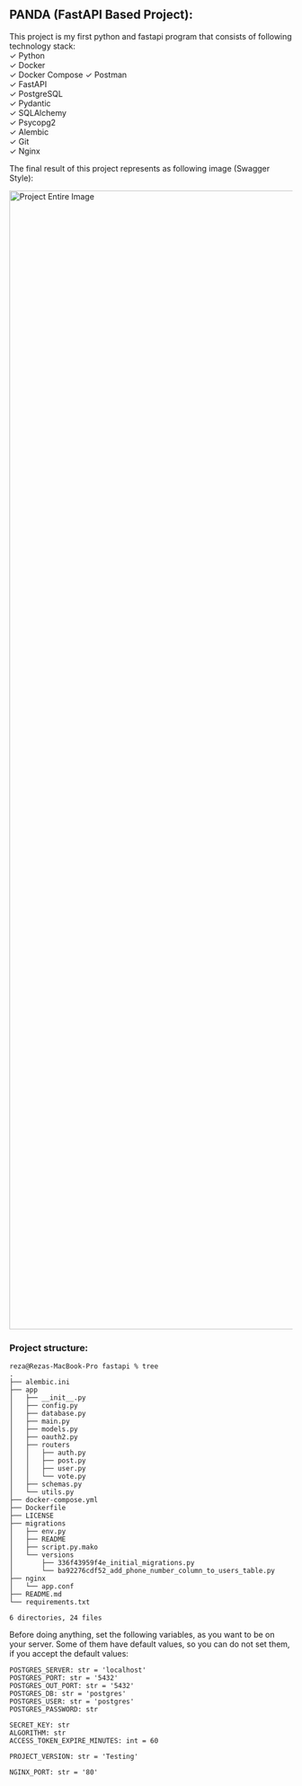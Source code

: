 ## PANDA (FastAPI Based Project):

This project is my first python and fastapi program that consists of following technology stack:  
✓ Python  
✓ Docker  
✓ Docker Compose
✓ Postman  
✓ FastAPI  
✓ PostgreSQL  
✓ Pydantic  
✓ SQLAlchemy  
✓ Psycopg2    
✓ Alembic  
✓ Git  
✓ Nginx

The final result of this project represents as following image (Swagger Style):

<img width="1044" height="2028" alt="Project Entire Image" src="https://github.com/user-attachments/assets/fb0b47b0-6bff-4771-b89c-5a117e716f08" />

### Project structure:

```bazaar
reza@Rezas-MacBook-Pro fastapi % tree                                  
.
├── alembic.ini
├── app
│   ├── __init__.py
│   ├── config.py
│   ├── database.py
│   ├── main.py
│   ├── models.py
│   ├── oauth2.py
│   ├── routers
│   │   ├── auth.py
│   │   ├── post.py
│   │   ├── user.py
│   │   └── vote.py
│   ├── schemas.py
│   └── utils.py
├── docker-compose.yml
├── Dockerfile
├── LICENSE
├── migrations
│   ├── env.py
│   ├── README
│   ├── script.py.mako
│   └── versions
│       ├── 336f43959f4e_initial_migrations.py
│       └── ba92276cdf52_add_phone_number_column_to_users_table.py
├── nginx
│   └── app.conf
├── README.md
└── requirements.txt

6 directories, 24 files
```

Before doing anything, set the following variables, as you want to be on your server. Some of them have default values,
so you can do not set them, if you accept the default values:

```bazaar
POSTGRES_SERVER: str = 'localhost'
POSTGRES_PORT: str = '5432'
POSTGRES_OUT_PORT: str = '5432'
POSTGRES_DB: str = 'postgres'
POSTGRES_USER: str = 'postgres'
POSTGRES_PASSWORD: str

SECRET_KEY: str
ALGORITHM: str
ACCESS_TOKEN_EXPIRE_MINUTES: int = 60

PROJECT_VERSION: str = 'Testing'

NGINX_PORT: str = '80'
```